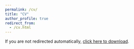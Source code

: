 ```yaml
---
permalink: /cv/
title: "CV"
author_profile: true
redirect_from: 
  - /cv.html
---
```


<script type="text/javascript">
   window.location.href = "/files/cv.pdf";
</script>

<noscript>
   If you are not redirected automatically, <a href="/files/cv.pdf" download>click here to download</a>.
</noscript>